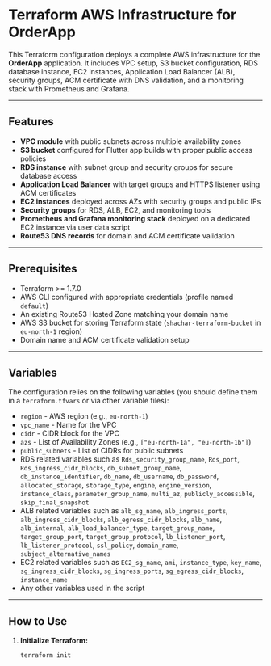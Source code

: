 # Terraform AWS Infrastructure for OrderApp

This Terraform configuration deploys a complete AWS infrastructure for the **OrderApp** application. It includes VPC setup, S3 bucket configuration, RDS database instance, EC2 instances, Application Load Balancer (ALB), security groups, ACM certificate with DNS validation, and a monitoring stack with Prometheus and Grafana.

---

## Features

- **VPC module** with public subnets across multiple availability zones
- **S3 bucket** configured for Flutter app builds with proper public access policies
- **RDS instance** with subnet group and security groups for secure database access
- **Application Load Balancer** with target groups and HTTPS listener using ACM certificates
- **EC2 instances** deployed across AZs with security groups and public IPs
- **Security groups** for RDS, ALB, EC2, and monitoring tools
- **Prometheus and Grafana monitoring stack** deployed on a dedicated EC2 instance via user data script
- **Route53 DNS records** for domain and ACM certificate validation

---

## Prerequisites

- Terraform >= 1.7.0
- AWS CLI configured with appropriate credentials (profile named `default`)
- An existing Route53 Hosted Zone matching your domain name
- AWS S3 bucket for storing Terraform state (`shachar-terraform-bucket` in `eu-north-1` region)
- Domain name and ACM certificate validation setup

---

## Variables

The configuration relies on the following variables (you should define them in a `terraform.tfvars` or via other variable files):

- `region` - AWS region (e.g., `eu-north-1`)
- `vpc_name` - Name for the VPC
- `cidr` - CIDR block for the VPC
- `azs` - List of Availability Zones (e.g., `["eu-north-1a", "eu-north-1b"]`)
- `public_subnets` - List of CIDRs for public subnets
- RDS related variables such as `Rds_security_group_name`, `Rds_port`, `Rds_ingress_cidr_blocks`, `db_subnet_group_name`, `db_instance_identifier`, `db_name`, `db_username`, `db_password`, `allocated_storage`, `storage_type`, `engine`, `engine_version`, `instance_class`, `parameter_group_name`, `multi_az`, `publicly_accessible`, `skip_final_snapshot`
- ALB related variables such as `alb_sg_name`, `alb_ingress_ports`, `alb_ingress_cidr_blocks`, `alb_egress_cidr_blocks`, `alb_name`, `alb_internal`, `alb_load_balancer_type`, `target_group_name`, `target_group_port`, `target_group_protocol`, `lb_listener_port`, `lb_listener_protocol`, `ssl_policy`, `domain_name`, `subject_alternative_names`
- EC2 related variables such as `EC2_sg_name`, `ami`, `instance_type`, `key_name`, `sg_ingress_cidr_blocks`, `sg_ingress_ports`, `sg_egress_cidr_blocks`, `instance_name`
- Any other variables used in the script

---

## How to Use

1. **Initialize Terraform:**

   ```bash
   terraform init
